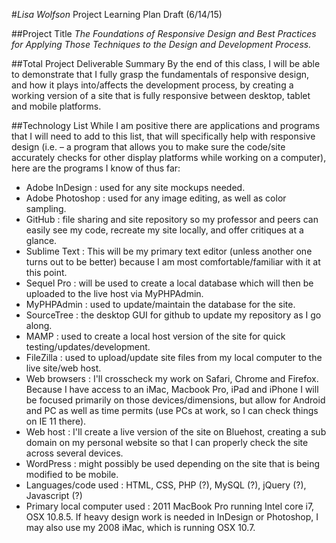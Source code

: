 #*Lisa Wolfson* Project Learning Plan Draft (6/14/15)

##Project Title
*The Foundations of Responsive Design and Best Practices for Applying Those Techniques to the Design and Development Process.*

##Total Project Deliverable Summary
By the end of this class, I will be able to demonstrate that I fully grasp the fundamentals of responsive design, and how it plays into/affects the development process, by creating a working version of a site that is fully responsive between desktop, tablet and mobile platforms.

##Technology List
While I am positive there are applications and programs that I will need to add to this list, that will specifically help with responsive design (i.e. – a program that allows you to make sure the code/site accurately checks for other display platforms while working on a computer), here are the programs I know of thus far:

* Adobe InDesign : used for any site mockups needed.
* Adobe Photoshop : used for any image editing, as well as color sampling.
* GitHub : file sharing and site repository so my professor and peers can easily see my code, recreate my site locally, and offer critiques at a glance.
* Sublime Text : This will be my primary text editor (unless another one turns out to be better) because I am most comfortable/familiar with it at this point.
* Sequel Pro : will be used to create a local database which will then be uploaded to the live host via MyPHPAdmin.
* MyPHPAdmin : used to update/maintain the database for the site.
* SourceTree : the desktop GUI for github to update my repository as I go along.
* MAMP : used to create a local host version of the site for quick testing/updates/development.
* FileZilla : used to upload/update site files from my local computer to the live site/web host.
* Web browsers : I'll crosscheck my work on Safari, Chrome and Firefox. Because I have access to an iMac, Macbook Pro, iPad and iPhone I will be focused primarily on those devices/dimensions, but allow for Android and PC as well as time permits (use PCs at work, so I can check things on IE 11 there).
* Web host : I'll create a live version of the site on Bluehost, creating a sub domain on my personal website so that I can properly check the site across several devices.
* WordPress : might possibly be used depending on the site that is being modified to be mobile.
* Languages/code used : HTML, CSS, PHP (?), MySQL (?), jQuery (?), Javascript (?)
* Primary local computer used : 2011 MacBook Pro running Intel core i7, OSX 10.8.5. If heavy design work is needed in InDesign or Photoshop, I may also use my 2008 iMac, which is running OSX 10.7.
